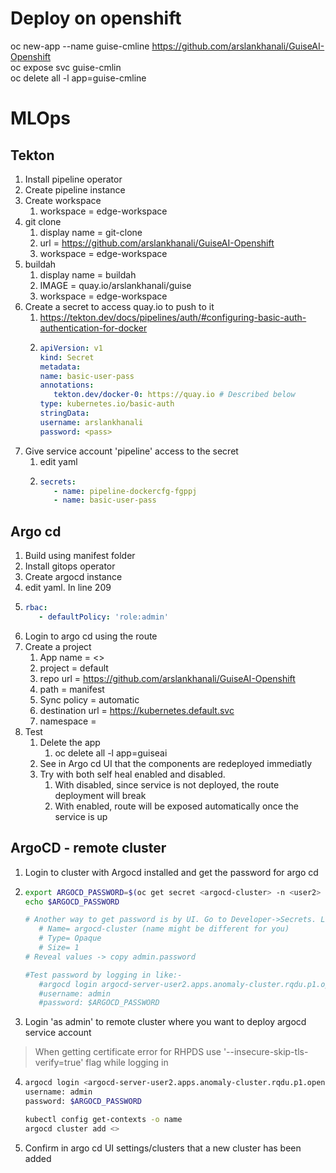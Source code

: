 # Deploy on openshift
oc new-app --name guise-cmline  https://github.com/arslankhanali/GuiseAI-Openshift  
oc expose svc guise-cmlin  
oc delete all -l app=guise-cmline
# MLOps
## Tekton
1. Install pipeline operator
2. Create pipeline instance
3. Create workspace
   1. workspace = edge-workspace
4. git clone
   1.  display name = git-clone
   2.  url = https://github.com/arslankhanali/GuiseAI-Openshift
   3.  workspace = edge-workspace
5. buildah
   1. display name = buildah
   2. IMAGE = quay.io/arslankhanali/guise
   3. workspace = edge-workspace
6. Create a secret to access quay.io to push to it
   1. https://tekton.dev/docs/pipelines/auth/#configuring-basic-auth-authentication-for-docker
   2. ```yaml
      apiVersion: v1
      kind: Secret
      metadata:
      name: basic-user-pass
      annotations:
         tekton.dev/docker-0: https://quay.io # Described below
      type: kubernetes.io/basic-auth
      stringData:
      username: arslankhanali
      password: <pass>
      ```
7. Give service account 'pipeline' access to the secret
   1. edit yaml
   2. ```yaml
      secrets:
         - name: pipeline-dockercfg-fgppj
         - name: basic-user-pass
      ```

## Argo cd
1. Build using manifest folder
2. Install gitops operator
3. Create argocd instance
4. edit yaml. In line 209
5. ```yaml
   rbac:
      - defaultPolicy: 'role:admin'
   ```
6. Login to argo cd using the route
7. Create a project
   1. App name = <>
   2. project = default
   3. repo url = https://github.com/arslankhanali/GuiseAI-Openshift
   4. path = manifest
   5. Sync policy = automatic
   6. destination url = https://kubernetes.default.svc
   7. namespace = <user2>
8. Test 
   1. Delete the app
      1. oc delete all -l app=guiseai 
   2. See in Argo cd UI that the components are redeployed immediatly
   3. Try with both self heal enabled and disabled.
      1. With disabled, since service is not deployed, the route deployment will break
      2. With enabled, route will be exposed automatically once the service is up


## ArgoCD - remote cluster
1. Login to cluster with Argocd installed and get the password for argo cd
2. ```sh
   export ARGOCD_PASSWORD=$(oc get secret <argocd-cluster> -n <user2> -o jsonpath='{.data.admin\.password}' | base64 -d)
   echo $ARGOCD_PASSWORD

   # Another way to get password is by UI. Go to Developer->Secrets. Look for:
      # Name= argocd-cluster (name might be different for you) 
      # Type= Opaque 
      # Size= 1 
   # Reveal values -> copy admin.password

   #Test password by logging in like:-
      #argocd login argocd-server-user2.apps.anomaly-cluster.rqdu.p1.openshiftapps.com
      #username: admin
      #password: $ARGOCD_PASSWORD
   ```
3. Login 'as admin' to remote cluster where you want to deploy argocd service account
> When getting certificate error for RHPDS use '--insecure-skip-tls-verify=true' flag while logging in
4. ```sh
   argocd login <argocd-server-user2.apps.anomaly-cluster.rqdu.p1.openshiftapps.com>
   username: admin
   password: $ARGOCD_PASSWORD

   kubectl config get-contexts -o name
   argocd cluster add <>
   ```
5. Confirm in argo cd UI settings/clusters that a new cluster has been added



